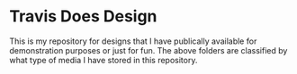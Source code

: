 # Travis Does Design

This is my repository for designs that I have publically available for demonstration purposes or just for fun. The above folders are classified by what type of media I have stored in this repository.